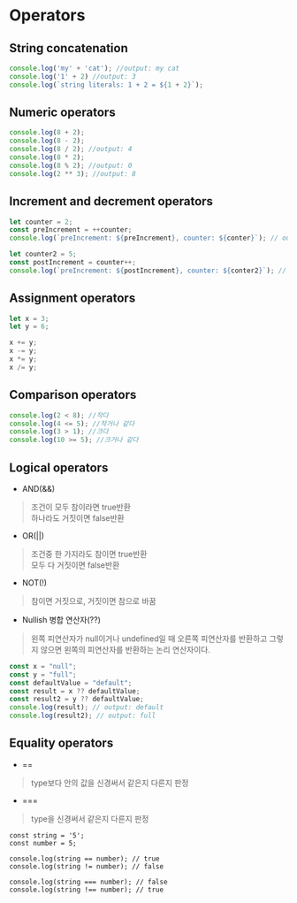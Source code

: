 # Operators

## String concatenation
```js
console.log('my' + 'cat'); //output: my cat
console.log('1' + 2) //output: 3
console.log(`string literals: 1 + 2 = ${1 + 2}`);
```

## Numeric operators
```js
console.log(8 + 2); 
console.log(8 - 2);
console.log(8 / 2); //output: 4
console.log(8 * 2);
console.log(8 % 2); //output: 0
console.log(2 ** 3); //output: 8
```

## Increment and decrement operators
```js
let counter = 2;
const preIncrement = ++counter;
console.log(`preIncrement: ${preIncrement}, counter: ${conter}`); // output: 3, 3

let counter2 = 5;
const postIncrement = counter++; 
console.log(`preIncrement: ${postIncrement}, counter: ${conter2}`); // output: 5, 6
```

## Assignment operators
```js
let x = 3;
let y = 6;

x += y;
x -= y;
x *= y;
x /= y;
```

## Comparison operators
```js
console.log(2 < 8); //작다
console.log(4 <= 5); //작거나 같다
console.log(3 > 1); //크다
console.log(10 >= 5); //크거나 같다
```

## Logical operators
* AND(&&)
> 조건이 모두 참이라면 true반환  
  하나라도 거짓이면 false반환
* OR(||)
> 조건중 한 가지라도 참이면 true반환  
  모두 다 거짓이면 false반환
* NOT(!)
> 참이면 거짓으로, 거짓이면 참으로 바꿈
* Nullish 병합 연산자(??)
> 왼쪽 피연산자가 null이거나 undefined일 때 오른쪽 피연산자를 반환하고 그렇지 않으면
> 왼쪽의 피연산자를 반환하는 논리 연산자이다.
```js
const x = "null";
const y = "full";
const defaultValue = "default";
const result = x ?? defaultValue;
const result2 = y ?? defaultValue;
console.log(result); // output: default
console.log(result2); // output: full
```

## Equality operators
* ==
> type보다 안의 값을 신경써서 같은지 다른지 판정
* ===
> type을 신경써서 같은지 다른지 판정
```
const string = '5';
const number = 5;

console.log(string == number); // true
console.log(string != number); // false

console.log(string === number); // false
console.log(string !== number); // true
```
